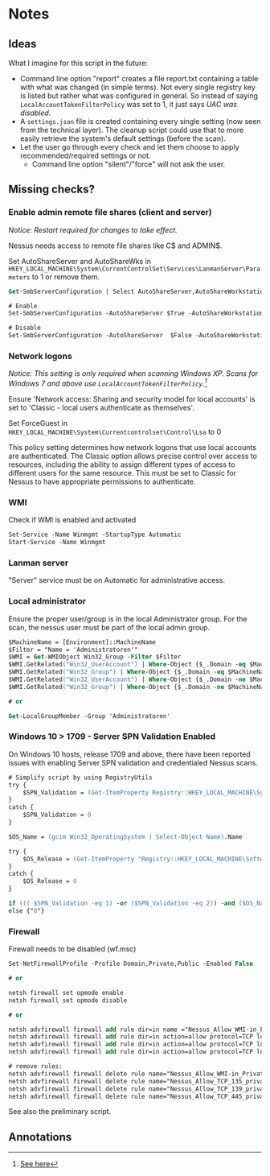 # Notes

## Ideas

What I imagine for this script in the future:

- Command line option "report" creates a file report.txt containing a table with what was changed (in simple terms). Not every single registry key is listed but rather what was configured in general. So instead of saying `LocalAccountTokenFilterPolicy` was set to 1, it just says *UAC was disabled*.
- A `settings.json` file is created containing every single setting (now seen from the technical layer). The cleanup script could use that to more easily retrieve the system's default settings (before the scan).
- Let the user go through every check and let them choose to apply recommended/required settings or not.
  - Command line option "silent"/"force" will not ask the user.

## Missing checks?

### Enable admin remote file shares (client and server)

*Notice: Restart required for changes to take effect.*

Nessus needs access to remote file shares like C$ and ADMIN$.

Set AutoShareServer and AutoShareWks in `HKEY_LOCAL_MACHINE\System\CurrentControlSet\Services\LanmanServer\Parameters` to 1 or remove them.

```ps
Get-SmbServerConfiguration | Select AutoShareServer,AutoShareWorkstation

# Enable
Set-SmbServerConfiguration -AutoShareServer $True -AutoShareWorkstation $True -Confirm:$false

# Disable
Set-SmbServerConfiguration -AutoShareServer  $False -AutoShareWorkstation $False -Confirm:$false
```

### Network logons

*Notice: This setting is only required when scanning Windows XP. Scans for Windows 7 and above use `LocalAccountTokenFilterPolicy`.[^force-guest]*

Ensure 'Network access: Sharing and security model for local accounts' is set to 'Classic - local users authenticate as themselves'.

Set ForceGuest in `HKEY_LOCAL_MACHINE\System\Currentcontrolset\Control\Lsa` to 0

This policy setting determines how network logons that use local accounts are authenticated. The Classic option allows precise control over access to resources, including the ability to assign different types of access to different users for the same resource. This must be set to Classic for Nessus to have appropriate permissions to authenticate.

### WMI

Check if WMI is enabled and activated

```ps
Set-Service -Name Winmgmt -StartupType Automatic
Start-Service -Name Winmgmt
```

### Lanman server

"Server" service must be on Automatic for administrative access.

### Local administrator

Ensure the proper user/group is in the local Administrator group. For the scan, the nessus user must be part of the local admin group.

```ps
$MachineName = [Environment]::MachineName
$Filter = "Name = 'Administratoren'"
$WMI = Get-WMIObject Win32_Group -Filter $Filter
$WMI.GetRelated("Win32_UserAccount") | Where-Object {$_.Domain -eq $MachineName} | Select -exp Name
$WMI.GetRelated("Win32_Group") | Where-Object {$_.Domain -eq $MachineName} | Select -exp Name
$WMI.GetRelated("Win32_UserAccount") | Where-Object {$_.Domain -ne $MachineName} | Select -exp Caption
$WMI.GetRelated("Win32_Group") | Where-Object {$_.Domain -ne $MachineName} | Select -exp Caption

# or

Get-LocalGroupMember -Group 'Administratoren'
```

### Windows 10 > 1709 - Server SPN Validation Enabled

On Windows 10 hosts, release 1709 and above, there have been reported issues with enabling Server SPN validation and credentialed Nessus scans.

```ps
# Simplify script by using RegistryUtils
try {
    $SPN_Validation = (Get-ItemProperty Registry::HKEY_LOCAL_MACHINE\System\CurrentControlSet\Services\LanmanServer\Parameters -Name SMBServerNameHardeningLevel).SMBServerNameHardeningLevel
}
catch {
    $SPN_Validation = 0
}

$OS_Name = (gcim Win32_OperatingSystem | Select-Object Name).Name

try {
    $OS_Release = (Get-ItemProperty "Registry::HKEY_LOCAL_MACHINE\Software\Microsoft\Windows NT\CurrentVersion" -Name ReleaseID).ReleaseID
}
catch {
    $OS_Release = 0
}

if ((( $SPN_Validation -eq 1) -or ($SPN_Validation -eq 2)) -and ($OS_Name -match "Windows 10") -and ($OS_Release -ge 1709)) {"1"}
else {"0"}
```

### Firewall

Firewall needs to be disabled (wf.msc)

<!--Only needed for communication with VM?-->

```ps
Set-NetFirewallProfile -Profile Domain,Private,Public -Enabled False

# or

netsh firewall set opmode enable
netsh firewall set opmode disable

# or

netsh advfirewall firewall add rule dir=in name ="Nessus_Allow_WMI-in_Private" program=%systemroot%\system32\svchost.exe service=winmgmt action=allow protocol=TCP localport=any profile=private
netsh advfirewall firewall add rule dir=in action=allow protocol=TCP localport=135 name="Nessus_Allow_TCP_135_private_DCOM_In" profile=private
netsh advfirewall firewall add rule dir=in action=allow protocol=TCP localport=139 name="Nessus_Allow_TCP_139_private_NB_Session_In" profile=private
netsh advfirewall firewall add rule dir=in action=allow protocol=TCP localport=445 name="Nessus_Allow_TCP_445_private_SMB_In" profile=private

# remove rules:
netsh advfirewall firewall delete rule name="Nessus_Allow_WMI-in_Private" profile=private
netsh advfirewall firewall delete rule name="Nessus_Allow_TCP_135_private_DCOM_In" profile=private
netsh advfirewall firewall delete rule name="Nessus_Allow_TCP_139_private_NB_Session_In" profile=private
netsh advfirewall firewall delete rule name="Nessus_Allow_TCP_445_private_SMB_In" profile=private
```

See also the preliminary script.

## Annotations

[^force-guest]: [See here](https://github.com/kAh00t/Nessus-Powershell-Oneliners/blob/main/NessusOneLiners.md#confirm-forceguest-is-set-to-0-classic-is-required-for-nessus-seemingly---windows-xp-only-see-localaccounttokenfilterpolicy-for-win-7-and-above)
